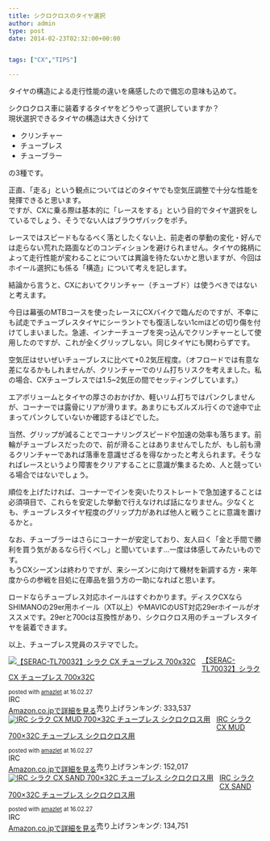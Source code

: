 ```yaml
---
title: シクロクロスのタイヤ選択
author: admin
type: post
date: 2014-02-23T02:32:00+00:00


tags: ["CX","TIPS"]

---
```

タイヤの構造による走行性能の違いを痛感したので備忘の意味も込めて。

シクロクロス車に装着するタイヤをどうやって選択していますか？  
現状選択できるタイヤの構造は大きく分けて

- クリンチャー
- チューブレス
- チューブラー

の3種です。

正直、「走る」という観点についてはどのタイヤでも空気圧調整で十分な性能を発揮できると思います。  
ですが、CXに乗る際は基本的に「レースをする」という目的でタイヤ選択をしているでしょう、そうでない人はブラウザバックをポチ。

レースではスピードもなるべく落としたくない上、前走者の挙動の変化・好んでは走らない荒れた路面などのコンディションを避けられません。タイヤの銘柄によって走行性能が変わることについては異論を待たないかと思いますが、今回はホイール選択にも係る「構造」について考えを記します。

結論から言うと、CXにおいてクリンチャー（チューブド）は使うべきではないと考えます。

今日は幕張のMTBコースを使ったレースにCXバイクで臨んだのですが、不幸にも試走でチューブレスタイヤにシーラントでも復活しない1cmほどの切り傷を付けてしまいました。急遽、インナーチューブを突っ込んでクリンチャーとして使用したのですが、これが全くグリップしない。同じタイヤにも関わらずです。

空気圧はせいぜいチューブレスに比べて+0.2気圧程度。（オフロードでは有意な差になるかもしれませんが、クリンチャーでのリム打ちリスクを考えました。私の場合、CXチューブレスでは1.5~2気圧の間でセッティングしています。）

エアボリュームとタイヤの厚さのおかげか、軽いリム打ちではパンクしませんが、コーナーでは露骨にリアが滑ります。あまりにもズルズル行くので途中で止まってパンクしていないか確認するほどでした。

当然、グリップが減ることでコーナリングスピードや加速の効率も落ちます。前輪がチューブレスだったので、前が滑ることはありませんでしたが、もし前も滑るクリンチャーであれば落車を意識せざるを得なかったと考えられます。そうなればレースというより障害をクリアすることに意識が集まるため、人と競っている場合ではないでしょう。

順位を上げたければ、コーナーでインを突いたりストレートで急加速することは必須項目で、これらを安定した挙動で行えなければ話になりません。少なくとも、チューブレスタイヤ程度のグリップ力があれば他人と戦うことに意識を置けるかと。

なお、チューブラーはさらにコーナーが安定しており、友人曰く「金と手間で勝利を買う気があるなら行くべし」と聞いています…一度は体感してみたいものです。  
もうCXシーズンは終わりですが、来シーズンに向けて機材を新調する方・来年度からの参戦を目処に在庫品を狙う方の一助になればと思います。

ロードならチューブレス対応ホイールはすぐわかります。ディスクCXならSHIMANOの29er用ホイール（XT以上）やMAVICのUST対応29erホイールがオススメです。29erと700cは互換性があり、シクロクロス用のチューブレスタイヤを装着できます。

以上、チューブレス党員のステマでした。

<div class="amazlet-box" style="margin-bottom:0px;">
  <div class="amazlet-image" style="float:left;margin:0px 12px 1px 0px;">
    <a href="http://www.amazon.co.jp/exec/obidos/ASIN/B00PDNAIQU/gensobunya-22/ref=nosim/" name="amazletlink" target="_blank"><img src="https://images-fe.ssl-images-amazon.com/images/I/21VQRvTqzOL._SL160_.jpg" alt="【SERAC-TL70032】シラク CX チューブレス 700x32C" style="border: none;" /></a>
  </div>

  <div class="amazlet-info" style="line-height:120%; margin-bottom: 10px">
    <div class="amazlet-name" style="margin-bottom:10px;line-height:120%">
<a href="http://www.amazon.co.jp/exec/obidos/ASIN/B00PDNAIQU/gensobunya-22/ref=nosim/" name="amazletlink" target="_blank">【SERAC-TL70032】シラク CX チューブレス 700x32C</a></p>

<div class="amazlet-powered-date" style="font-size:80%;margin-top:5px;line-height:120%">
  posted with <a href="http://www.amazlet.com/" title="amazlet" target="_blank">amazlet</a> at 16.02.27
</div>


<div class="amazlet-detail">
IRC <br />売り上げランキング: 333,537


<div class="amazlet-sub-info" style="float: left;">
<div class="amazlet-link" style="margin-top: 5px">
  <a href="http://www.amazon.co.jp/exec/obidos/ASIN/B00PDNAIQU/gensobunya-22/ref=nosim/" name="amazletlink" target="_blank">Amazon.co.jpで詳細を見る</a>
</div>

  </div>

  <div class="amazlet-footer" style="clear: left">
  </div>
</div>

<div class="amazlet-box" style="margin-bottom:0px;">
  <div class="amazlet-image" style="float:left;margin:0px 12px 1px 0px;">
    <a href="http://www.amazon.co.jp/exec/obidos/ASIN/B00IRVVUY4/gensobunya-22/ref=nosim/" name="amazletlink" target="_blank"><img src="https://images-fe.ssl-images-amazon.com/images/I/41r5G-kdt-L._SL160_.jpg" alt="IRC シラク CX MUD 700×32C チューブレス シクロクロス用" style="border: none;" /></a>
  </div>

  <div class="amazlet-info" style="line-height:120%; margin-bottom: 10px">
    <div class="amazlet-name" style="margin-bottom:10px;line-height:120%">
<a href="http://www.amazon.co.jp/exec/obidos/ASIN/B00IRVVUY4/gensobunya-22/ref=nosim/" name="amazletlink" target="_blank">IRC シラク CX MUD 700×32C チューブレス シクロクロス用</a></p>

<div class="amazlet-powered-date" style="font-size:80%;margin-top:5px;line-height:120%">
  posted with <a href="http://www.amazlet.com/" title="amazlet" target="_blank">amazlet</a> at 16.02.27
</div>


<div class="amazlet-detail">
IRC <br />売り上げランキング: 152,017


<div class="amazlet-sub-info" style="float: left;">
<div class="amazlet-link" style="margin-top: 5px">
  <a href="http://www.amazon.co.jp/exec/obidos/ASIN/B00IRVVUY4/gensobunya-22/ref=nosim/" name="amazletlink" target="_blank">Amazon.co.jpで詳細を見る</a>
</div>

  </div>

  <div class="amazlet-footer" style="clear: left">
  </div>
</div>

<div class="amazlet-box" style="margin-bottom:0px;">
  <div class="amazlet-image" style="float:left;margin:0px 12px 1px 0px;">
    <a href="http://www.amazon.co.jp/exec/obidos/ASIN/B00QHS8BQE/gensobunya-22/ref=nosim/" name="amazletlink" target="_blank"><img src="https://images-fe.ssl-images-amazon.com/images/I/41xEsNw4rxL._SL160_.jpg" alt="IRC シラク CX SAND 700×32C チューブレス シクロクロス用" style="border: none;" /></a>
  </div>

  <div class="amazlet-info" style="line-height:120%; margin-bottom: 10px">
    <div class="amazlet-name" style="margin-bottom:10px;line-height:120%">
<a href="http://www.amazon.co.jp/exec/obidos/ASIN/B00QHS8BQE/gensobunya-22/ref=nosim/" name="amazletlink" target="_blank">IRC シラク CX SAND 700×32C チューブレス シクロクロス用</a></p>

<div class="amazlet-powered-date" style="font-size:80%;margin-top:5px;line-height:120%">
  posted with <a href="http://www.amazlet.com/" title="amazlet" target="_blank">amazlet</a> at 16.02.27
</div>


<div class="amazlet-detail">
IRC <br />売り上げランキング: 134,751


<div class="amazlet-sub-info" style="float: left;">
<div class="amazlet-link" style="margin-top: 5px">
  <a href="http://www.amazon.co.jp/exec/obidos/ASIN/B00QHS8BQE/gensobunya-22/ref=nosim/" name="amazletlink" target="_blank">Amazon.co.jpで詳細を見る</a>
</div>

  </div>

  <div class="amazlet-footer" style="clear: left">
  </div>
</div>
